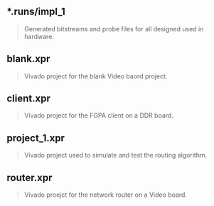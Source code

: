 ## *.runs/impl_1
> Generated bitstreams and probe files for all designed used in hardware.
## blank.xpr
> Vivado project for the blank Video baord project.
## client.xpr
> Vivado project for the FGPA client on a DDR board.
## project_1.xpr
> Vivado project used to simulate and test the routing algorithm.
## router.xpr
> Vivado proejct for the network router on a Video board.
